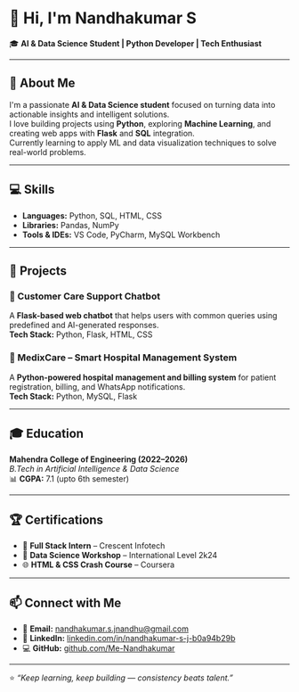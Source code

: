 # 👋 Hi, I'm Nandhakumar S

🎓 **AI & Data Science Student | Python Developer | Tech Enthusiast**

---

## 🧠 About Me
I'm a passionate **AI & Data Science student** focused on turning data into actionable insights and intelligent solutions.  
I love building projects using **Python**, exploring **Machine Learning**, and creating web apps with **Flask** and **SQL** integration.  
Currently learning to apply ML and data visualization techniques to solve real-world problems.

---

## 💻 Skills
- **Languages:** Python, SQL, HTML, CSS  
- **Libraries:** Pandas, NumPy  
- **Tools & IDEs:** VS Code, PyCharm, MySQL Workbench  

---

## 🚀 Projects
### 🤖 Customer Care Support Chatbot  
A **Flask-based web chatbot** that helps users with common queries using predefined and AI-generated responses.  
**Tech Stack:** Python, Flask, HTML, CSS  

### 🏥 MedixCare – Smart Hospital Management System  
A **Python-powered hospital management and billing system** for patient registration, billing, and WhatsApp notifications.  
**Tech Stack:** Python, MySQL, Flask  

---

## 🎓 Education
**Mahendra College of Engineering (2022–2026)**  
_B.Tech in Artificial Intelligence & Data Science_  
📊 **CGPA:** 7.1 (upto 6th semester)

---

## 🏆 Certifications
- 💼 **Full Stack Intern** – Crescent Infotech  
- 📘 **Data Science Workshop** – International Level 2k24  
- 🌐 **HTML & CSS Crash Course** – Coursera  

---

## 📫 Connect with Me
- 📧 **Email:** [nandhakumar.s.jnandhu@gmail.com](mailto:nandhakumar.s.jnandhu@gmail.com)  
- 💼 **LinkedIn:** [linkedin.com/in/nandhakumar-s-j-b0a94b29b](https://www.linkedin.com/in/nandhakumar-s-j-b0a94b29b)  
- 💻 **GitHub:** [github.com/Me-Nandhakumar](https://github.com/Me-Nandhakumar)

---

⭐ _“Keep learning, keep building — consistency beats talent.”_
